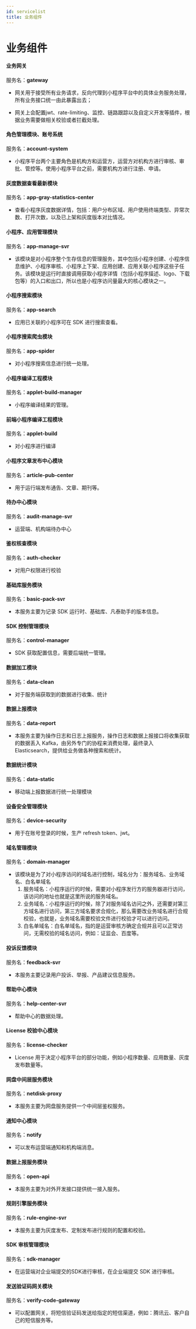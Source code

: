 ```yaml
---
id: servicelist
title: 业务组件
---
```


# 业务组件

#### 业务网关

服务名：**gateway**

* 网关用于接受所有业务请求，反向代理到小程序平台中的具体业务服务处理，所有业务接口统一由此暴露出去；

* 网关上会配置jwt、rate-limiting、监控、链路跟踪以及自定义开发等插件，根据业务需要做相关校验或者拦截处理。

<p></p>

#### 角色管理模块、账号系统

服务名：**account-system**

* 小程序平台两个主要角色是机构方和运营方，运营方对机构方进行审核、审批、管控等。使用小程序平台之前，需要机构方进行注册、申请。

<p></p>

#### 灰度数据查看最新模块

服务名：**app-gray-statistics-center**

* 查看小程序灰度数据详情，包括：用户分布区域、用户使用终端类型、异常次数、打开次数，以及已上架和灰度版本对比情况。

<p></p>

#### 小程序、应用管理模块

服务名：**app-manage-svr**

* 该模块是对小程序整个生存信息的管理服务，其中包括小程序创建、小程序信息维护、小程序审核、小程序上下架、应用创建、应用关联小程序这些子任务。该模块是运行时直接调用获取小程序详情（包括小程序描述、logo、下载包等）的入口和出口，所以也是小程序访问量最大的核心模块之一。

<p></p>

#### 小程序搜索模块

服务名：**app-search**

* 应用已关联的小程序可在 SDK 进行搜索查看。

<p></p>

#### 小程序搜索爬虫模块

服务名：**app-spider**

* 对小程序搜索信息进行统一处理。

<p></p>

#### 小程序编译工程模块

服务名：**applet-build-manager**

* 小程序编译结果的管理。

<p></p>

#### 前端小程序编译工程模块

服务名：**applet-build**

* 对小程序进行编译

<p></p>

#### 小程序文章发布中心模块

服务名：**article-pub-center**

* 用于运行端发布通告、文章、期刊等。

<p></p>

#### 待办中心模块

服务名：**audit-manage-svr**

* 运营端、机构端待办中心

<p></p>

#### 鉴权核查模块

服务名：**auth-checker**

* 对用户权限进行校验

<p></p>

#### 基础库服务模块

服务名：**basic-pack-svr**

* 本服务主要为记录 SDK 运行时、基础库、凡泰助手的版本信息。

<p></p>

#### SDK 控制管理模块

服务名：**control-manager**

* SDK 获取配置信息，需要后端统一管理。

<p></p>

#### 数据加工模块

服务名：**data-clean**

* 对于服务端获取到的数据进行收集、统计

<p></p>

#### 数据上报模块

服务名：**data-report**

* 本服务主要为操作日志和日志上报服务，操作日志和数据上报接口将收集获取的数据丢入 Kafka，由另外专门的协程来消费处理，最终录入 Elasticsearch，提供给业务做各种搜索和统计。

<p></p>

#### 数据统计模块

服务名：**data-static**

* 移动端上报数据进行统一处理模块

<p></p>

#### 设备安全管理模块

服务名：**device-security**

* 用于在账号登录的时候，生产 refresh token、jwt。

<p></p>

#### 域名管理模块

服务名：**domain-manager**

* 该模块是为了对小程序访问的域名进行控制，域名分为：服务域名、业务域名、白名单域名
  1. 服务域名：小程序运行的时候，需要对小程序发行方的服务器进行访问，该访问的地址也就是这里所说的服务域名。
  2. 业务域名：小程序运行的时候，除了对服务域名访问之外，还需要对第三方域名进行访问，第三方域名要求合规化，那么需要改业务域名进行合规校验，也就是，业务域名需要校验文件进行校验才可以进行访问。
  3. 白名单域名：白名单域名，指的是运营审核方确定合规并且可以正常访问，无需校验的域名访问，例如：证监会、百度等。

<p></p>

#### 投诉反馈模块

服务名：**feedback-svr**

* 本服务主要记录用户投诉、举报、产品建议信息服务。

<p></p>

#### 帮助中心模块

服务名：**help-center-svr**

* 帮助中心的数据处理。

<p></p>

#### License 校验中心模块

服务名：**license-checker**

* License 用于决定小程序平台的部分功能，例如小程序数量、应用数量、灰度发布数量等。

<p></p>

#### 网盘中间层服务模块

服务名：**netdisk-proxy**

* 本服务主要为网盘服务提供一个中间层鉴权服务。

<p></p>

#### 通知中心模块

服务名：**notify**

* 可以发布运营端通知和机构端消息。

<p></p>

#### 数据上报服务模块

服务名：**open-api**

* 本服务主要为对外开发接口提供统一接入服务。

<p></p>

#### 规则引擎服务模块

服务名：**rule-engine-svr**

* 本服务主要为灰度发布、定制发布进行规则的配置和校验。

<p></p>

#### SDK 审核管理模块

服务名：**sdk-manager**

* 在运营端对企业端提交的SDK进行审核，在企业端提交 SDK 进行审核。

<p></p>

#### 发送验证码网关模块

服务名：**verify-code-gateway**

* 可以配置网关，将短信验证码发送给指定的短信渠道，例如：腾讯云、客户自己的短信服务等。

<p></p>
